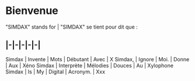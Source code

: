 Bienvenue
==

"SIMDAX" stands for | "SIMDAX" se tient pour dit que :

|-|-|-|-|-|
---
Simdax | Invente | Mots | Débutant | Avec | X
Simdax, | Ignore | Moi. | Donne | Aux | Xéno
Simdax | Interprète | Mélodies | Douces | Au | Xylophone
Simdax | Is | My | Digital | Acronym. | Xxx 


